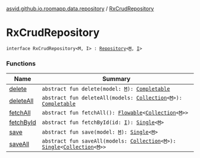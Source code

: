 [asvid.github.io.roomapp.data.repository](../index.md) / [RxCrudRepository](./index.md)

# RxCrudRepository

`interface RxCrudRepository<M, I> : `[`Repository`](../-repository.md)`<`[`M`](index.md#M)`, `[`I`](index.md#I)`>`

### Functions

| Name | Summary |
|---|---|
| [delete](delete.md) | `abstract fun delete(model: `[`M`](index.md#M)`): `[`Completable`](http://reactivex.io/RxJava/javadoc/io/reactivex/Completable.html) |
| [deleteAll](delete-all.md) | `abstract fun deleteAll(models: `[`Collection`](https://kotlinlang.org/api/latest/jvm/stdlib/kotlin.collections/-collection/index.html)`<`[`M`](index.md#M)`>): `[`Completable`](http://reactivex.io/RxJava/javadoc/io/reactivex/Completable.html) |
| [fetchAll](fetch-all.md) | `abstract fun fetchAll(): `[`Flowable`](http://reactivex.io/RxJava/javadoc/io/reactivex/Flowable.html)`<`[`Collection`](https://kotlinlang.org/api/latest/jvm/stdlib/kotlin.collections/-collection/index.html)`<`[`M`](index.md#M)`>>` |
| [fetchById](fetch-by-id.md) | `abstract fun fetchById(id: `[`I`](index.md#I)`): `[`Single`](http://reactivex.io/RxJava/javadoc/io/reactivex/Single.html)`<`[`M`](index.md#M)`>` |
| [save](save.md) | `abstract fun save(model: `[`M`](index.md#M)`): `[`Single`](http://reactivex.io/RxJava/javadoc/io/reactivex/Single.html)`<`[`M`](index.md#M)`>` |
| [saveAll](save-all.md) | `abstract fun saveAll(models: `[`Collection`](https://kotlinlang.org/api/latest/jvm/stdlib/kotlin.collections/-collection/index.html)`<`[`M`](index.md#M)`>): `[`Single`](http://reactivex.io/RxJava/javadoc/io/reactivex/Single.html)`<`[`Collection`](https://kotlinlang.org/api/latest/jvm/stdlib/kotlin.collections/-collection/index.html)`<`[`M`](index.md#M)`>>` |
